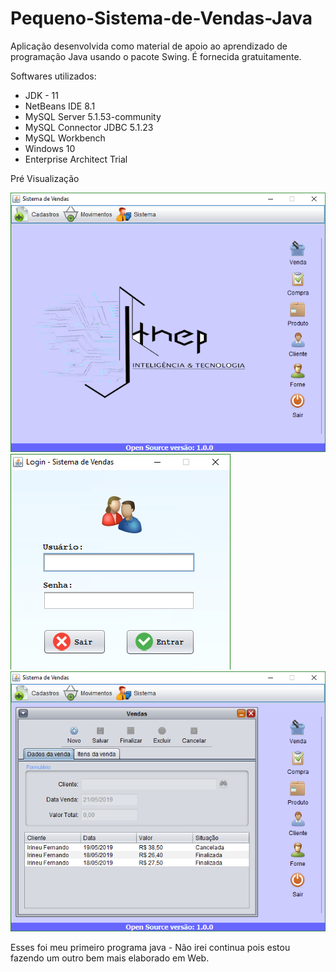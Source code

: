 <h1>Pequeno-Sistema-de-Vendas-Java</h1>
<p>Aplicação desenvolvida como material de apoio ao aprendizado de programação Java usando o pacote Swing. É fornecida gratuitamente.</p>
<p>Softwares utilizados:
  <ul>
    <li>JDK - 11</li>
    <li>NetBeans IDE 8.1</li>
    <li>MySQL Server 5.1.53-community</li>
    <li>MySQL Connector JDBC 5.1.23</li>
    <li>MySQL Workbench</li> 
    <li>Windows 10</li>
    <li>Enterprise Architect Trial</li>
  </ul>
</p>

<p>Pré Visualização</p>
<a>
    <img src="src/com/jdenner/gui/img/menu.png">
    <img src="src/com/jdenner/gui/img/login.png">
    <img src="src/com/jdenner/gui/img/menu%20venda.png">
</a>

<p>Esses foi meu primeiro programa java - Não irei continua pois estou fazendo um outro bem mais elaborado em Web.</p>
